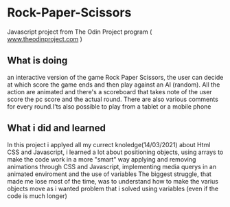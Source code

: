 # Rock-Paper-Scissors
Javascript project from The Odin Project program ( www.theodinproject.com )

## What is doing
an interactive version of the game Rock Paper Scissors, the user can decide at which score the game ends and then play 
against an AI (random). All the action are animated and there's  a scoreboard that takes note of the user score the
pc score and the actual round. There are also various comments for every round.I'ts also possible to play from a 
tablet or a mobile phone

## What i did and learned
In this project i applyed all my currect knoledge(14/03/2021) about Html CSS and Javascript, i learned a lot about positioning
objects, using arrays to make the code work in a more "smart" way applying and removing animations through CSS and Javascript,
implementing media querys in an animated enviroment and the use of variables
The biggest struggle, that made me lose most of the time, was to understand how to make the varius objects move as i wanted
problem that i solved using variables (even if the code is much longer)


